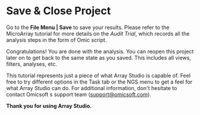 # Save & Close Project

Go to the **File Menu | Save** to save your results. Please refer to the MicroArray tutorial for more details on the *Audit Trial*, which records all the analysis steps in the form of Omic script.

Congratulations! You are done with the analysis. You can reopen this project later on to get back to the same state as you saved.
This includes all views, filters, analyses, etc.

This tutorial represents just a piece of what Array Studio is capable of.
Feel free to try different options in the Task tab or the NGS menu to get a feel for what Array Studio can do.
For additional information, don't hesitate to contact Omicsoft s support team (support@omicsoft.com).

**Thank you for using Array Studio.**

